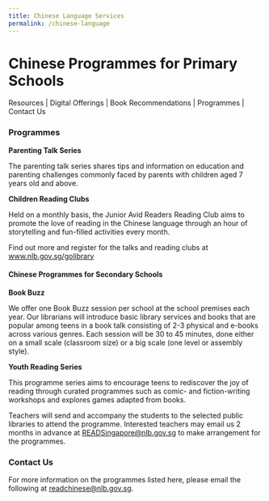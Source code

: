 ```yaml
---
title: Chinese Language Services
permalink: /chinese-language
---
```

# **Chinese Programmes for Primary Schools**

Resources | Digital Offerings | Book Recommendations | Programmes | Contact Us


### Programmes

**Parenting Talk Series**

The parenting talk series shares tips and information on education and parenting challenges commonly faced by parents with children aged 7 years old and above.

**Children Reading Clubs**

Held on a monthly basis, the Junior Avid Readers Reading Club aims to promote the love of reading in the Chinese language through an hour of storytelling and fun-filled activities every month.

Find out more and register for the talks and reading clubs at www.nlb.gov.sg/golibrary

#### Chinese Programmes for Secondary Schools

**Book Buzz**

We offer one Book Buzz session per school at the school premises each year. Our librarians will introduce basic library services and books that are popular among teens in a book talk consisting of 2-3 physical and e-books across various genres. Each session will be 30 to 45 minutes, done either on a small scale (classroom size) or a big scale (one level or assembly style).

**Youth Reading Series**

This programme series aims to encourage teens to rediscover the joy of reading through curated programmes such as comic- and fiction-writing workshops and explores games adapted from books.

Teachers will send and accompany the students to the selected public libraries to attend the programme. Interested teachers may email us 2 months in advance at READSingapore@nlb.gov.sg to make arrangement for the programmes.

### Contact Us
For more information on the programmes listed here, please email the following at readchinese@nlb.gov.sg.